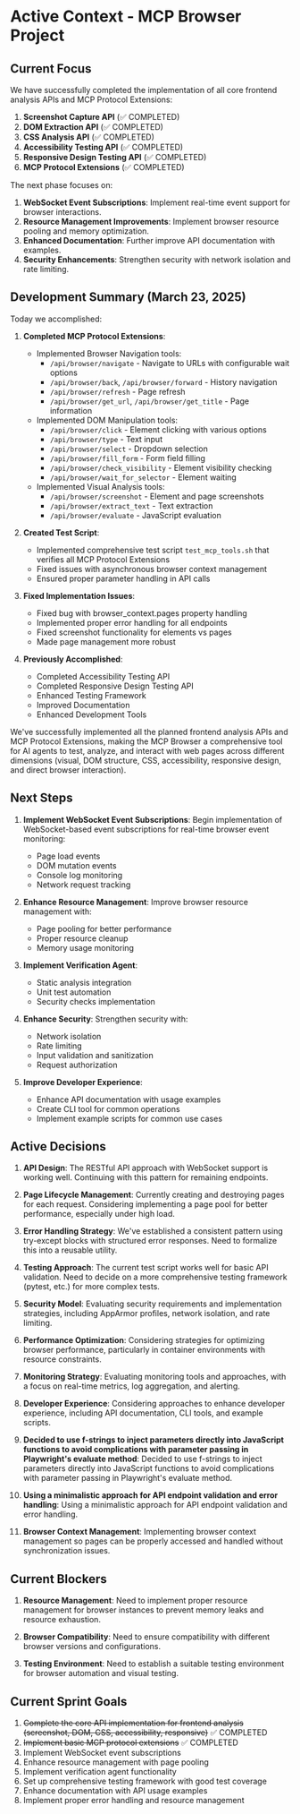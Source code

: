 # Active Context - MCP Browser Project

## Current Focus

We have successfully completed the implementation of all core frontend analysis APIs and MCP Protocol Extensions:

1. **Screenshot Capture API** (✅ COMPLETED)
2. **DOM Extraction API** (✅ COMPLETED)
3. **CSS Analysis API** (✅ COMPLETED)
4. **Accessibility Testing API** (✅ COMPLETED)
5. **Responsive Design Testing API** (✅ COMPLETED)
6. **MCP Protocol Extensions** (✅ COMPLETED)

The next phase focuses on:

1. **WebSocket Event Subscriptions**: Implement real-time event support for browser interactions.
2. **Resource Management Improvements**: Implement browser resource pooling and memory optimization.
3. **Enhanced Documentation**: Further improve API documentation with examples.
4. **Security Enhancements**: Strengthen security with network isolation and rate limiting.

## Development Summary (March 23, 2025)

Today we accomplished:

1. **Completed MCP Protocol Extensions**:
   - Implemented Browser Navigation tools:
     - `/api/browser/navigate` - Navigate to URLs with configurable wait options
     - `/api/browser/back`, `/api/browser/forward` - History navigation
     - `/api/browser/refresh` - Page refresh
     - `/api/browser/get_url`, `/api/browser/get_title` - Page information
   - Implemented DOM Manipulation tools:
     - `/api/browser/click` - Element clicking with various options
     - `/api/browser/type` - Text input
     - `/api/browser/select` - Dropdown selection
     - `/api/browser/fill_form` - Form field filling
     - `/api/browser/check_visibility` - Element visibility checking
     - `/api/browser/wait_for_selector` - Element waiting
   - Implemented Visual Analysis tools:
     - `/api/browser/screenshot` - Element and page screenshots
     - `/api/browser/extract_text` - Text extraction
     - `/api/browser/evaluate` - JavaScript evaluation

2. **Created Test Script**:
   - Implemented comprehensive test script `test_mcp_tools.sh` that verifies all MCP Protocol Extensions
   - Fixed issues with asynchronous browser context management
   - Ensured proper parameter handling in API calls

3. **Fixed Implementation Issues**:
   - Fixed bug with browser_context.pages property handling
   - Implemented proper error handling for all endpoints
   - Fixed screenshot functionality for elements vs pages
   - Made page management more robust

4. **Previously Accomplished**:
   - Completed Accessibility Testing API
   - Completed Responsive Design Testing API
   - Enhanced Testing Framework
   - Improved Documentation
   - Enhanced Development Tools

We've successfully implemented all the planned frontend analysis APIs and MCP Protocol Extensions, making the MCP Browser a comprehensive tool for AI agents to test, analyze, and interact with web pages across different dimensions (visual, DOM structure, CSS, accessibility, responsive design, and direct browser interaction).

## Next Steps

1. **Implement WebSocket Event Subscriptions**: Begin implementation of WebSocket-based event subscriptions for real-time browser event monitoring:
   - Page load events
   - DOM mutation events
   - Console log monitoring
   - Network request tracking

2. **Enhance Resource Management**: Improve browser resource management with:
   - Page pooling for better performance
   - Proper resource cleanup
   - Memory usage monitoring

3. **Implement Verification Agent**:
   - Static analysis integration
   - Unit test automation
   - Security checks implementation

4. **Enhance Security**: Strengthen security with:
   - Network isolation
   - Rate limiting
   - Input validation and sanitization
   - Request authorization

5. **Improve Developer Experience**:
   - Enhance API documentation with usage examples
   - Create CLI tool for common operations
   - Implement example scripts for common use cases

## Active Decisions

1. **API Design**: The RESTful API approach with WebSocket support is working well. Continuing with this pattern for remaining endpoints.

2. **Page Lifecycle Management**: Currently creating and destroying pages for each request. Considering implementing a page pool for better performance, especially under high load.

3. **Error Handling Strategy**: We've established a consistent pattern using try-except blocks with structured error responses. Need to formalize this into a reusable utility.

4. **Testing Approach**: The current test script works well for basic API validation. Need to decide on a more comprehensive testing framework (pytest, etc.) for more complex tests.

5. **Security Model**: Evaluating security requirements and implementation strategies, including AppArmor profiles, network isolation, and rate limiting.

6. **Performance Optimization**: Considering strategies for optimizing browser performance, particularly in container environments with resource constraints.

7. **Monitoring Strategy**: Evaluating monitoring tools and approaches, with a focus on real-time metrics, log aggregation, and alerting.

8. **Developer Experience**: Considering approaches to enhance developer experience, including API documentation, CLI tools, and example scripts.

9. **Decided to use f-strings to inject parameters directly into JavaScript functions to avoid complications with parameter passing in Playwright's evaluate method**: Decided to use f-strings to inject parameters directly into JavaScript functions to avoid complications with parameter passing in Playwright's evaluate method.

10. **Using a minimalistic approach for API endpoint validation and error handling**: Using a minimalistic approach for API endpoint validation and error handling.

11. **Browser Context Management**: Implementing browser context management so pages can be properly accessed and handled without synchronization issues.

## Current Blockers

1. **Resource Management**: Need to implement proper resource management for browser instances to prevent memory leaks and resource exhaustion.

2. **Browser Compatibility**: Need to ensure compatibility with different browser versions and configurations.

3. **Testing Environment**: Need to establish a suitable testing environment for browser automation and visual testing.

## Current Sprint Goals

1. ~~Complete the core API implementation for frontend analysis (screenshot, DOM, CSS, accessibility, responsive)~~ ✅ COMPLETED
2. ~~Implement basic MCP protocol extensions~~ ✅ COMPLETED 
3. Implement WebSocket event subscriptions
4. Enhance resource management with page pooling
5. Implement verification agent functionality
6. Set up comprehensive testing framework with good test coverage
7. Enhance documentation with API usage examples
8. Implement proper error handling and resource management 